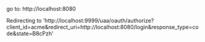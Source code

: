 
go to: http://localhost:8080

 Redirecting to 'http://localhost:9999/uaa/oauth/authorize?client_id=acme&redirect_uri=http://localhost:8080/login&response_type=code&state=B8cPzh'
